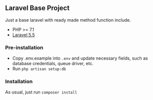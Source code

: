 ## Laravel Base Project
Just a base laravel with ready made method function include.

- PHP >= 7.1
- [Laravel 5.5](https://laravel.com/docs/5.5)

### Pre-installation
- Copy .env.example into `.env` and update necessary fields, such as database credentials, queue driver, etc.
- Run `php artisan setup:db`

### Installation
As usual, just run `composer install`